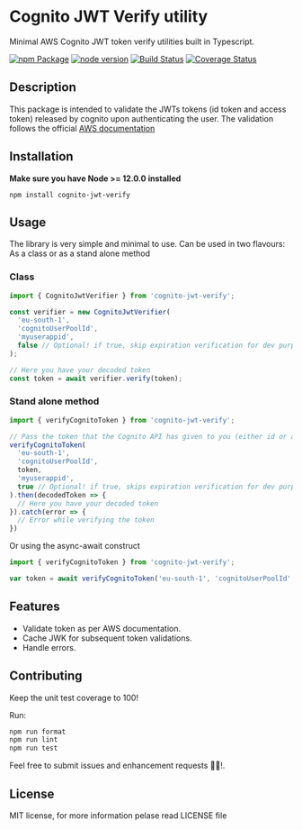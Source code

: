 # Cognito JWT Verify utility

Minimal AWS Cognito JWT token verify utilities built in Typescript.

[![npm Package][npm-image]][npm-url]
[![node version][node-image]][node-url]
[![Build Status][travis-image]][travis-url]
[![Coverage Status][coverage-image]][coverage-url]

[npm-image]:      https://img.shields.io/npm/v/cognito-jwt-verify.svg?style=flat-square
[npm-url]:        https://www.npmjs.com/package/cognito-jwt-verify
[node-image]:     https://img.shields.io/badge/node.js-%3E=_12.0.0-green.svg?style=flat-square
[node-url]:       http://nodejs.org/download/
[travis-image]:   https://travis-ci.org/GioPat/cognito-jwt-verify.svg?branch=master
[travis-url]:     https://travis-ci.org/github/GioPat/cognito-jwt-verify
[coverage-image]: https://coveralls.io/repos/github/GioPat/cognito-jwt-verify/badge.svg?branch=master
[coverage-url]:   https://coveralls.io/github/GioPat/cognito-jwt-verify?branch=master

## Description
This package is intended to validate the JWTs tokens (id token and access token) released by cognito upon authenticating the user.
The validation follows the official [AWS documentation](https://docs.aws.amazon.com/cognito/latest/developerguide/amazon-cognito-user-pools-using-tokens-verifying-a-jwt.html)

## Installation
**Make sure you have Node >= 12.0.0 installed**

`npm install cognito-jwt-verify`

## Usage
The library is very simple and minimal to use. Can be used in two flavours: As a class or as a stand alone method

### Class

```ts
import { CognitoJwtVerifier } from 'cognito-jwt-verify';

const verifier = new CognitoJwtVerifier(
  'eu-south-1',
  'cognitoUserPoolId',
  'myuserappid',
  false // Optional! if true, skip expiration verification for dev purposes
);

// Here you have your decoded token
const token = await verifier.verify(token);
```

### Stand alone method

```ts
import { verifyCognitoToken } from 'cognito-jwt-verify';

// Pass the token that the Cognito API has given to you (either id or access one)
verifyCognitoToken(
  'eu-south-1',
  'cognitoUserPoolId',
  token,
  'myuserappid',
  true // Optional! if true, skips expiration verification for dev purposes 
).then(decodedToken => {
  // Here you have your decoded token
}).catch(error => {
  // Error while verifying the token
})
```
Or using the async-await construct

```ts
import { verifyCognitoToken } from 'cognito-jwt-verify';

var token = await verifyCognitoToken('eu-south-1', 'cognitoUserPoolId', token, 'myuserappid');
```

## Features

- Validate token as per AWS documentation.
- Cache JWK for subsequent token validations.
- Handle errors.

## Contributing

Keep the unit test coverage to 100!

Run:

```sh
npm run format
npm run lint
npm run test
```

Feel free to submit issues and enhancement requests 🚀🚀!.

## License
MIT license, for more information pelase read LICENSE file
